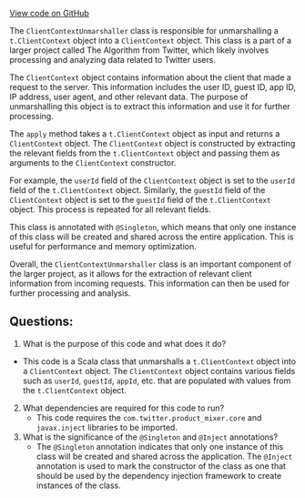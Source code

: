 [View code on GitHub](https://github.com/misbahsy/the-algorithm/product-mixer/core/src/main/scala/com/twitter/product_mixer/core/functional_component/marshaller/request/ClientContextUnmarshaller.scala)

The `ClientContextUnmarshaller` class is responsible for unmarshalling a `t.ClientContext` object into a `ClientContext` object. This class is a part of a larger project called The Algorithm from Twitter, which likely involves processing and analyzing data related to Twitter users.

The `ClientContext` object contains information about the client that made a request to the server. This information includes the user ID, guest ID, app ID, IP address, user agent, and other relevant data. The purpose of unmarshalling this object is to extract this information and use it for further processing.

The `apply` method takes a `t.ClientContext` object as input and returns a `ClientContext` object. The `ClientContext` object is constructed by extracting the relevant fields from the `t.ClientContext` object and passing them as arguments to the `ClientContext` constructor.

For example, the `userId` field of the `ClientContext` object is set to the `userId` field of the `t.ClientContext` object. Similarly, the `guestId` field of the `ClientContext` object is set to the `guestId` field of the `t.ClientContext` object. This process is repeated for all relevant fields.

This class is annotated with `@Singleton`, which means that only one instance of this class will be created and shared across the entire application. This is useful for performance and memory optimization.

Overall, the `ClientContextUnmarshaller` class is an important component of the larger project, as it allows for the extraction of relevant client information from incoming requests. This information can then be used for further processing and analysis.
## Questions: 
 1. What is the purpose of this code and what does it do?
   - This code is a Scala class that unmarshalls a `t.ClientContext` object into a `ClientContext` object. The `ClientContext` object contains various fields such as `userId`, `guestId`, `appId`, etc. that are populated with values from the `t.ClientContext` object.
2. What dependencies are required for this code to run?
   - This code requires the `com.twitter.product_mixer.core` and `javax.inject` libraries to be imported.
3. What is the significance of the `@Singleton` and `@Inject` annotations?
   - The `@Singleton` annotation indicates that only one instance of this class will be created and shared across the application. The `@Inject` annotation is used to mark the constructor of the class as one that should be used by the dependency injection framework to create instances of the class.